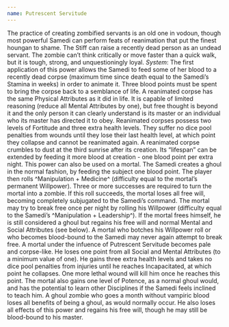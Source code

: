 ```yaml
---
name: Putrescent Servitude
---
```


The practice of creating zombified servants is an old one in vodoun, though most powerful Samedi can perform feats of reanimation that put the finest houngan to shame. The Stiff can raise a recently dead person as an undead servant. The zombie can’t think critically or move faster than a quick walk, but it is tough, strong, and unquestioningly loyal.
_System_: The first application of this power allows the Samedi to feed some of her blood to a recently dead corpse (maximum time since death equal to the Samedi’s Stamina in weeks) in order to animate it. Three blood points must be spent to bring the corpse back to a semblance of life. A reanimated corpse has the same Physical Attributes as it did in life. It is capable of limited reasoning (reduce all Mental Attributes by one), but free thought is beyond it and the only person it can clearly understand is its master or an individual who its master has directed it to obey. Reanimated corpses possess two levels of Fortitude and three extra health levels. They suffer no dice pool penalties from wounds until they lose their last health level, at which point they collapse and cannot be reanimated again. A reanimated corpse crumbles to dust at the third sunrise after its creation. Its “lifespan” can be extended by feeding it more blood at creation - one blood point per extra night.
This power can also be used on a mortal. The Samedi creates a ghoul in the normal fashion, by feeding the subject one blood point. The player then rolls ^Manipulation + Medicine^ (difficulty equal to the mortal’s permanent Willpower). Three or more successes are required to turn the mortal into a zombie. If this roll succeeds, the mortal loses all free will, becoming completely subjugated to the Samedi’s command. The mortal may try to break free once per night by rolling his Willpower (difficulty equal to the Samedi’s ^Manipulation + Leadership^). If the mortal frees himself, he is still considered a ghoul but regains his free will and normal Mental and Social Attributes (see below). A mortal who botches his Willpower roll or who becomes blood-bound to the Samedi may never again attempt to break free.
A mortal under the infuence of Putrescent Servitude becomes pale and corpse-like. He loses one point from all Social and Mental Attributes (to a minimum value of one). He gains three extra health levels and takes no dice pool penalties from injuries until he reaches Incapacitated, at which point he collapses. One more lethal wound will kill him once he reaches this point. The mortal also gains one level of Potence, as a normal ghoul would, and has the potential to learn other Disciplines if the Samedi feels inclined to teach him. A ghoul zombie who goes a month without vampiric blood loses all benefits of being a ghoul, as would normally occur. He also loses all effects of this power and regains his free will, though he may still be blood-bound to his master.